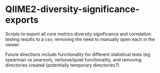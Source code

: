 # QIIME2-diversity-significance-exports
 Scripts to export all core metrics diversity significance and correlation testing results to a csv, removing the need to manually open each in the viewer.
 
Future directions include functionality for different statistical tests (eg spearman vs pearson), verbose/quiet functionality, and removing directories created (potentially temporary directories?).
